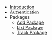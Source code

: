 <!-- docs/_sidebar.md -->

* [Introduction](/ "ShipRec API - Intro")
* [Authentication](/authentication "ShipRec API - Auth")
* Packages
    * [Add Package](/packages/add.md "ShipRec API - Add Package")
    * [List Package](/packages/list.md "ShipRec API - List Package")
    * [Track Package](/packages/track.md "ShipRec API - Track Package")
